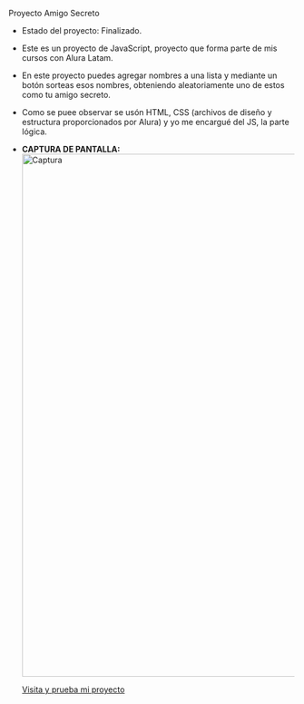 <hi> Proyecto Amigo Secreto</h1>

- Estado del proyecto: Finalizado.

- Este es un proyecto de JavaScript, proyecto que forma parte de mis cursos con Alura Latam.
- En este proyecto puedes agregar nombres a una lista y mediante un botón sorteas esos nombres, obteniendo aleatoriamente uno de estos como tu amigo secreto.

- Como se puee observar se usón HTML, CSS (archivos de diseño y estructura proporcionados por Alura) y yo me encargué del JS, la parte lógica.

- **CAPTURA DE PANTALLA:**
  <img width="1920" height="922" alt="Captura" src="https://github.com/user-attachments/assets/b666f6c7-e950-4b38-bd76-0a4b83019ddf" />

  [Visita y prueba mi proyecto](https://leo-xcl.github.io/Challenge-Amigo-Secreto/)


  
